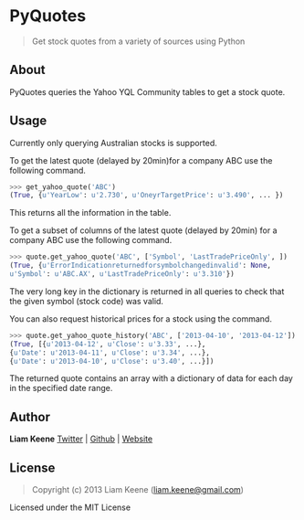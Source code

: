 # PyQuotes
> Get stock quotes from a variety of sources using Python

## About
PyQuotes queries the Yahoo YQL Community tables to get a stock quote.

## Usage
Currently only querying Australian stocks is supported.

To get the latest quote (delayed by 20min)for a company ABC use the following
command.
```python
>>> get_yahoo_quote('ABC')
(True, {u'YearLow': u'2.730', u'OneyrTargetPrice': u'3.490', ... })
```
This returns all the information in the table.

To get a subset of columns of the latest quote (delayed by 20min) for a company
ABC use the following command.
```python
>>> quote.get_yahoo_quote('ABC', ['Symbol', 'LastTradePriceOnly', ])
(True, {u'ErrorIndicationreturnedforsymbolchangedinvalid': None,
u'Symbol': u'ABC.AX', u'LastTradePriceOnly': u'3.310'})
```
The very long key in the dictionary is returned in all queries to check that the
given symbol (stock code) was valid.

You can also request historical prices for a stock using the command.
```python
>>> quote.get_yahoo_quote_history('ABC', ['2013-04-10', '2013-04-12'])
(True, [{u'2013-04-12', u'Close': u'3.33', ...},
{u'Date': u'2013-04-11', u'Close': u'3.34', ...},
{u'Date': u'2013-04-10', u'Close': u'3.40', ...}])
```
The returned quote contains an array with a dictionary of data for each day in
the specified date range.

## Author
**Liam Keene**
[Twitter](https://twitter.com/liam_keene) |
[Github](https://github.com/LiamKeene) | [Website](http://liamkeene.com)

## License
> Copyright (c) 2013 Liam Keene (liam.keene@gmail.com)

Licensed under the MIT License
